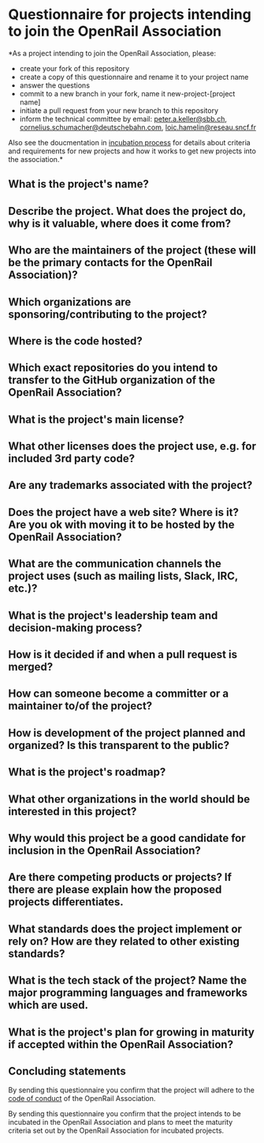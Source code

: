 # Questionnaire for projects intending to join the OpenRail Association

\*As a project intending to join the OpenRail Association, please:

- create your fork of this repository
- create a copy of this questionnaire and rename it to your project name
- answer the questions
- commit to a new branch in your fork, name it new-project-[project name]
- initiate a pull request from your new branch to this repository
- inform the technical committee by email: peter.a.keller@sbb.ch, cornelius.schumacher@deutschebahn.com, loic.hamelin@reseau.sncf.fr

Also see the doucmentation in [incubation process](../../incubation-process.md) for details about criteria and requirements for new projects and how it works to get new projects into the association.\*

##  What is the project's name?



## Describe the project. What does the project do, why is it valuable, where does it come from?



## Who are the maintainers of the project (these will be the primary contacts for the OpenRail Association)?



## Which organizations are sponsoring/contributing to the project?



## Where is the code hosted?



## Which exact repositories do you intend to  transfer to the GitHub organization of the OpenRail Association?



## What is the project's main license?



## What other licenses does the project use, e.g. for included 3rd party code?



## Are any trademarks associated with the project?



## Does the project have a web site? Where is it? Are you ok with moving it to be hosted by the OpenRail Association?



## What are the communication channels the project uses (such as mailing lists, Slack, IRC, etc.)?



## What is the project's leadership team and decision-making process?



## How is it decided if and when a pull request is merged?



## How can someone become a committer or a maintainer to/of the project?



## How is development of the project planned and organized? Is this transparent to the public?



## What is the project's roadmap?



## What other organizations in the world should be interested in this project?



## Why would this project be a good candidate for inclusion in the OpenRail Association?



## Are there competing products or projects? If there are please explain how the proposed projects differentiates.



## What standards does the project implement or rely on? How are they related to other existing standards?



## What is the tech stack of the project? Name the major programming languages and frameworks which are used.



## What is the project's plan for growing in maturity if accepted within the OpenRail Association?



## Concluding statements

By sending this questionnaire you confirm that the project will adhere to the [code of conduct](CODE_OF_CONDUCT.md) of the OpenRail Association.

By sending this questionnaire you confirm that the project intends to be incubated in the OpenRail Association and plans to meet the maturity criteria set out by the OpenRail Association for incubated projects.
